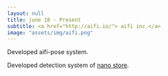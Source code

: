```yaml
---
layout: null
title: june 18 - Present
subtitle: <a href="http://aifi.io/"> aifi inc.</a>
image: "assets/img/aifi.png"
---
```


Developed aifi-pose system.

Developed detection system of <a href="http://nanostore.ai/"> nano store</a>.


